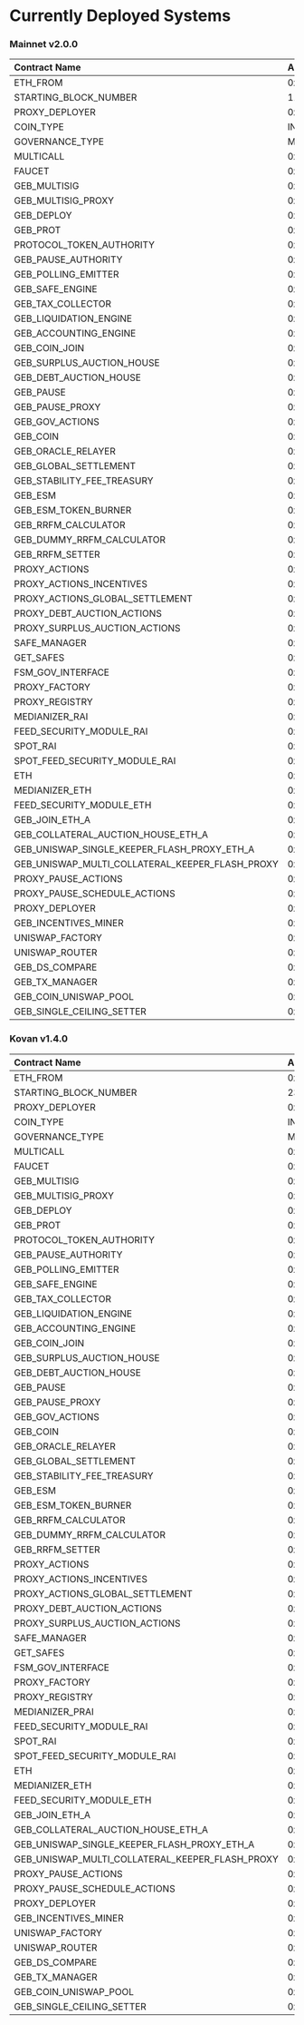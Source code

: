 # Currently Deployed Systems

### Mainnet v2.0.0

| Contract Name | Address |
| :--- | :--- |
| ETH\_FROM | 0x7FAfc11677649DB6AbFEC127B4B776D585520ae1 |
| STARTING\_BLOCK\_NUMBER | 11848304 |
| PROXY\_DEPLOYER | 0x631e38D6Dc0F4A26F6BE0d3d0E4ebA3d02033aB4 |
| COIN\_TYPE | INDEX |
| GOVERNANCE\_TYPE | MULTISIG-SAFE |
| MULTICALL | 0x51812e07497586ce025D798Bb44b6d11bBEe3a01 |
| FAUCET | 0x0000000000000000000000000000000000000000 |
| GEB\_MULTISIG | 0x427A277eA53e25143B3b509C684aA4D0EB8bA01b |
| GEB\_MULTISIG\_PROXY | 0x2695b1dC32899c07d177A287f006b6569216a5a1 |
| GEB\_DEPLOY | 0x24AcC85528e6dd5B9C297fb8821522D36B1Ae09f |
| GEB\_PROT | 0x6243d8CEA23066d098a15582d81a598b4e8391F4 |
| PROTOCOL\_TOKEN\_AUTHORITY | 0xcb8479840A5576B1cafBb3FA7276e04Df122FDc7 |
| GEB\_PAUSE\_AUTHORITY | 0x1490a828957f1E23491c8d69273d684B15c6E25A |
| GEB\_POLLING\_EMITTER | 0xf7Da963B88194a9bc6775e93d39c70c6e3f04f6F |
| GEB\_SAFE\_ENGINE | 0xCC88a9d330da1133Df3A7bD823B95e52511A6962 |
| GEB\_TAX\_COLLECTOR | 0xcDB05aEda142a1B0D6044C09C64e4226c1a281EB |
| GEB\_LIQUIDATION\_ENGINE | 0x27Efc6FFE79692E0521E7e27657cF228240A06c2 |
| GEB\_ACCOUNTING\_ENGINE | 0xcEe6Aa1aB47d0Fb0f24f51A3072EC16E20F90fcE |
| GEB\_COIN\_JOIN | 0x0A5653CCa4DB1B6E265F47CAf6969e64f1CFdC45 |
| GEB\_SURPLUS\_AUCTION\_HOUSE | 0xEeF4ea1A548417Df1e7f0f6Ab89494eED9e06B70 |
| GEB\_DEBT\_AUCTION\_HOUSE | 0x1896adBE708bF91158748B3F33738Ba497A69e8f |
| GEB\_PAUSE | 0x2cDE6A1147B0EE61726b86d83Fd548401B1162c7 |
| GEB\_PAUSE\_PROXY | 0xa57A4e6170930ac547C147CdF26aE4682FA8262E |
| GEB\_GOV\_ACTIONS | 0x0463bF18c2457B00402A7639fa1DFB7d60f659Ee |
| GEB\_COIN | 0x03ab458634910AaD20eF5f1C8ee96F1D6ac54919 |
| GEB\_ORACLE\_RELAYER | 0x4ed9C0dCa0479bC64d8f4EB3007126D5791f7851 |
| GEB\_GLOBAL\_SETTLEMENT | 0x6368a4bA80fC780A9a0fEa547239C4635B97fD70 |
| GEB\_STABILITY\_FEE\_TREASURY | 0x83533fdd3285f48204215E9CF38C785371258E76 |
| GEB\_ESM | 0x7Cb548DF57eA728A33c4cb81698d03BC8B279eC6 |
| GEB\_ESM\_TOKEN\_BURNER | 0xB10409FC293F987841964C4FcFEf887D9ece799B |
| GEB\_RRFM\_CALCULATOR | 0xcFa37DcE6DFE80857c3B8DbA100b592775aE2688 |
| GEB\_DUMMY\_RRFM\_CALCULATOR | 0x9F02ddBFb4B045Df83D45c4d644027FBD7d72A6D |
| GEB\_RRFM\_SETTER | 0x005FaB4C9D1ef0f3E41CD27b26cF05680C3bF947 |
| PROXY\_ACTIONS | 0x880CECbC56F48bCE5E0eF4070017C0a4270F64Ed |
| PROXY\_ACTIONS\_INCENTIVES | 0x88A77b8Ff53329f88B8B6F9e29835FEc287349e0 |
| PROXY\_ACTIONS\_GLOBAL\_SETTLEMENT | 0x17b5d9914194a08c7Ef14451BA15E8aE4f92Cb93 |
| PROXY\_DEBT\_AUCTION\_ACTIONS | 0x8f29c9E54Ee8B1EFCEfae8d4709Ae176541E86c8 |
| PROXY\_SURPLUS\_AUCTION\_ACTIONS | 0x6f0faAEa6767731ae14696F059248Ee403c59e3B |
| SAFE\_MANAGER | 0xEfe0B4cA532769a3AE758fD82E1426a03A94F185 |
| GET\_SAFES | 0xdf4BC9aA98cC8eCd90Ba2BEe73aD4a1a9C8d202B |
| FSM\_GOV\_INTERFACE | 0xe24F8B30fd28c90462c9BbC87A9A2a823636F533 |
| PROXY\_FACTORY | 0xA26e15C895EFc0616177B7c1e7270A4C7D51C997 |
| PROXY\_REGISTRY | 0x4678f0a6958e4D2Bc4F1BAF7Bc52E8F3564f3fE4 |
| MEDIANIZER\_RAI | 0x12A5E1c81B10B264A575930aEae80681DDF595fe |
| FEED\_SECURITY\_MODULE\_RAI | 0x0000000000000000000000000000000000000000 |
| SPOT\_RAI | 0x7235a0094eD56eB2Bd0de168d307C8990233645f |
| SPOT\_FEED\_SECURITY\_MODULE\_RAI | 0x0000000000000000000000000000000000000000 |
| ETH | 0xC02aaA39b223FE8D0A0e5C4F27eAD9083C756Cc2 |
| MEDIANIZER\_ETH | 0x6A4B575Ba61D2FB86ad0Ff5e5BE286960580E71A |
| FEED\_SECURITY\_MODULE\_ETH | 0xE6F5377DE93A361cd5531bdFbDf0f4b522E16B2B |
| GEB\_JOIN\_ETH\_A | 0x2D3cD7b81c93f188F3CB8aD87c8Acc73d6226e3A |
| GEB\_COLLATERAL\_AUCTION\_HOUSE\_ETH\_A | 0x6D2A73e16c255c1931730B776d96aAFF1909322E |
| GEB\_UNISWAP\_SINGLE\_KEEPER\_FLASH\_PROXY\_ETH\_A | 0xC2Da0417f2A78Ad100FE092B58Fb10314Bd8F157 |
| GEB\_UNISWAP\_MULTI\_COLLATERAL\_KEEPER\_FLASH\_PROXY | 0x12F906E4854EEDFdB1BD2DAA9100D1C3b0Cb7631 |
| PROXY\_PAUSE\_ACTIONS | 0x27a54e99dE813CE2E41BAa7F44d1F19FBA22B36D |
| PROXY\_PAUSE\_SCHEDULE\_ACTIONS | 0x6a2714404Be6613A952A80266840ffe916194632 |
| PROXY\_DEPLOYER | 0x631e38D6Dc0F4A26F6BE0d3d0E4ebA3d02033aB4 |
| GEB\_INCENTIVES\_MINER | 0xa706d4c39c315288113020f3e2D7e1095e912a20 |
| UNISWAP\_FACTORY | 0x5C69bEe701ef814a2B6a3EDD4B1652CB9cc5aA6f |
| UNISWAP\_ROUTER | 0x7a250d5630B4cF539739dF2C5dAcb4c659F2488D |
| GEB\_DS\_COMPARE | 0x10122261ff9520C590c0c3A679b7E3dFC8B09C64 |
| GEB\_TX\_MANAGER | 0xB7272627825D1cb633f705BC269F8e11126D7A25 |
| GEB\_COIN\_UNISWAP\_POOL | 0x8aE720a71622e824F576b4A8C03031066548A3B1 |
| GEB\_SINGLE\_CEILING\_SETTER | 0xB2df48A0C4A07031F538353AA35D7fFa24e25eC1 |

### Kovan v1.4.0

| Contract Name | Address |
| :--- | :--- |
| ETH\_FROM | 0x7BCd5C864a0aC07EFee60a1A18f9d5c99Ff7fD4d |
| STARTING\_BLOCK\_NUMBER | 23275958 |
| PROXY\_DEPLOYER | 0x3D223a697b7ca376c8289431d4946ebD26CA80ae |
| COIN\_TYPE | INDEX |
| GOVERNANCE\_TYPE | MULTISIG-SAFE |
| MULTICALL | 0x551283ecB1257B5aE0A4b2DFe42e06E5F29b8068 |
| FAUCET | 0x0000000000000000000000000000000000000000 |
| GEB\_MULTISIG | 0x5CCFc908D9810E32DDC6B1Df1f24c67A2Cfcfd83 |
| GEB\_MULTISIG\_PROXY | 0xDcceA20B82f43BDDaa55dB54a40C031C9948e296 |
| GEB\_DEPLOY | 0x5feC3771419d0D2A027854e41de62722d9182c1d |
| GEB\_PROT | 0x6e6eA84bb2fcE17AfCE8e1117DdC708142ef51c9 |
| PROTOCOL\_TOKEN\_AUTHORITY | 0xacB478e8e657fb1eF78Ad3dF3B537466642f9faD |
| GEB\_PAUSE\_AUTHORITY | 0x68BE18B496Fb2472E4bD05dF8cC6d566C401be9B |
| GEB\_POLLING\_EMITTER | 0x5Bc73aff8aADdD3A340a61DeaE885205088AAe68 |
| GEB\_SAFE\_ENGINE | 0x7f63fE955fFF8EA474d990f1Fc8979f2C650edbE |
| GEB\_TAX\_COLLECTOR | 0xc1a94C5ad9FCD79b03F79B34d8C0B0C8192fdc16 |
| GEB\_LIQUIDATION\_ENGINE | 0x75A807a667FbcB303f46c0F8Ca45fdfEF8fdC9AC |
| GEB\_ACCOUNTING\_ENGINE | 0x6073E8FE874B53732b5DdD469a2De4047f33C64B |
| GEB\_COIN\_JOIN | 0x7d4fe9659D80970097E604727a2BA3F094B00758 |
| GEB\_SURPLUS\_AUCTION\_HOUSE | 0xCdaA2ec0975eD41202E1078b21a4833E414f6379 |
| GEB\_DEBT\_AUCTION\_HOUSE | 0x6AcE594C5A421E468c13715AD62A183200C320a6 |
| GEB\_PAUSE | 0x2ef5240F19B45C02c6eb53211e034bD504Ea1f82 |
| GEB\_PAUSE\_PROXY | 0xe074d33128CecaA74ef137cF2ACAB353843e7821 |
| GEB\_GOV\_ACTIONS | 0xBCBE66dddE2810C469588ffcd723e0190f92E827 |
| GEB\_COIN | 0x76b06a2f6dF6f0514e7BEC52a9AfB3f603b477CD |
| GEB\_ORACLE\_RELAYER | 0xE5Ae4E49bEA485B5E5172EE6b1F99243cB15225c |
| GEB\_GLOBAL\_SETTLEMENT | 0x59911838F26E4D41A8746DE2BAcb51ecDf323BA3 |
| GEB\_STABILITY\_FEE\_TREASURY | 0xE8B3b96D632D7257639de137FB6aD191F0515c8d |
| GEB\_ESM | 0x28d6446ec239957184966B87b70059B208ae6F49 |
| GEB\_ESM\_TOKEN\_BURNER | 0x41d4D7AB0a80864A59acc7A25b5e6bDD07E7FFB3 |
| GEB\_RRFM\_CALCULATOR | 0x12D5A83c4789859dF6617000bFcd5116962DD71F |
| GEB\_DUMMY\_RRFM\_CALCULATOR | 0x750f2b976F8e233AFcCDee2f8213996cB7D3D798 |
| GEB\_RRFM\_SETTER | 0x0641C280B21A31daf1518a91A68Ad396EcC6f2f0 |
| PROXY\_ACTIONS | 0x938291470A786f73Ae69A4E67246E3396D1118eC |
| PROXY\_ACTIONS\_INCENTIVES | 0x3D36CA69b16f31C8F5E4f391Df95Ef5eC4ab663f |
| PROXY\_ACTIONS\_GLOBAL\_SETTLEMENT | 0x771f6CA88935989A635981E42dE00B8cfa1258d0 |
| PROXY\_DEBT\_AUCTION\_ACTIONS | 0x1bd3F932acC712Be524e292cBbf839aF1bEc6BaD |
| PROXY\_SURPLUS\_AUCTION\_ACTIONS | 0x7Ce3922988E84D3967ED7df1eF6FB789cc149Bd4 |
| SAFE\_MANAGER | 0x807C8eCb73d9c8203d2b1369E678098B9370F2EA |
| GET\_SAFES | 0x702dcf4a8C3bBBd243477D5704fc45F2762D3826 |
| FSM\_GOV\_INTERFACE | 0x355DA9a2A54007A850e823651a29CFF8f0afdC02 |
| PROXY\_FACTORY | 0xe11E3b391F7E8bC47247866aF32AF67Dd58Dc800 |
| PROXY\_REGISTRY | 0x64A436ae831C1672AE81F674CAb8B6775df3475C |
| MEDIANIZER\_PRAI | 0x82bEAd00751EFA3286c9Dd17e4Ea2570916B3944 |
| FEED\_SECURITY\_MODULE\_RAI | 0x0000000000000000000000000000000000000000 |
| SPOT\_RAI | 0xFDba7b009C096f2b38CdDfd746644bBAEdE06922 |
| SPOT\_FEED\_SECURITY\_MODULE\_RAI | 0x0000000000000000000000000000000000000000 |
| ETH | 0xd0A1E359811322d97991E03f863a0C30C2cF029C |
| MEDIANIZER\_ETH | 0xBe75d5da0E80Bb222eAbCB3d2001Af3318065338 |
| FEED\_SECURITY\_MODULE\_ETH | 0x609CA6a043d9D4D483C58038cEE7F474727E5fFc |
| GEB\_JOIN\_ETH\_A | 0xad4AB4Cb7b8aDC45Bf2873507fC8700f3dFB9Dd3 |
| GEB\_COLLATERAL\_AUCTION\_HOUSE\_ETH\_A | 0xbEDDdF02F9C55BdDD95C3CB67F77A9Ef426D7fC0 |
| GEB\_UNISWAP\_SINGLE\_KEEPER\_FLASH\_PROXY\_ETH\_A | 0x9cC49b574070379B71817Aa34643CB78Ad90A932 |
| GEB\_UNISWAP\_MULTI\_COLLATERAL\_KEEPER\_FLASH\_PROXY | 0xe29fEfa1ECD4b1Ca55deC29A7EfDBc622998FD99 |
| PROXY\_PAUSE\_ACTIONS | 0xfbD93C8E9c428447ccb8fE386A8de1df2075c962 |
| PROXY\_PAUSE\_SCHEDULE\_ACTIONS | 0xf8E243fEe1581A60c94Ec9Bf3fe9029eD30cb006 |
| PROXY\_DEPLOYER | 0x3D223a697b7ca376c8289431d4946ebD26CA80ae |
| GEB\_INCENTIVES\_MINER | 0xEB03d9ACdd445f7DfA914eE99aC73Bd6888677EC |
| UNISWAP\_FACTORY | 0x5C69bEe701ef814a2B6a3EDD4B1652CB9cc5aA6f |
| UNISWAP\_ROUTER | 0x7a250d5630B4cF539739dF2C5dAcb4c659F2488D |
| GEB\_DS\_COMPARE | 0xde1766FE0D4A00f1C45875EB76D819E9A37585b1 |
| GEB\_TX\_MANAGER | 0x3876f196A072533A5262Af485c64Fa9B50951991 |
| GEB\_COIN\_UNISWAP\_POOL | 0x052AE8b0F7E5c610937920e46ED265c2063Cb7B8 |
| GEB\_SINGLE\_CEILING\_SETTER | 0x2747c5eE7692717EE2B284749bC1062BEAdab85d |


